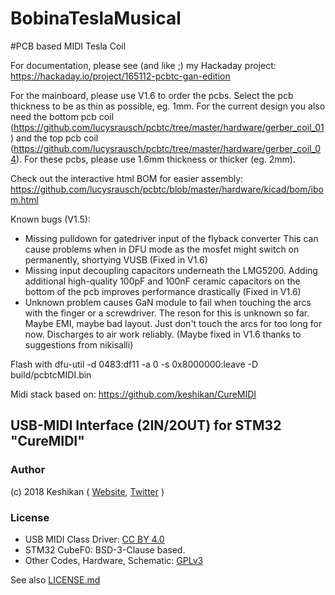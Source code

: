# BobinaTeslaMusical

#PCB based MIDI Tesla Coil

For documentation, please see (and like ;) my Hackaday project: https://hackaday.io/project/165112-pcbtc-gan-edition

For the mainboard, please use V1.6 to order the pcbs. Select the pcb thickness to be as thin as possible, eg. 1mm.
For the current design you also need the bottom pcb coil (https://github.com/lucysrausch/pcbtc/tree/master/hardware/gerber_coil_01) and the top pcb coil (https://github.com/lucysrausch/pcbtc/tree/master/hardware/gerber_coil_04).
For these pcbs, please use 1.6mm thickness or thicker (eg. 2mm).

Check out the interactive html BOM for easier assembly: https://github.com/lucysrausch/pcbtc/blob/master/hardware/kicad/bom/ibom.html

Known bugs (V1.5):
* Missing pulldown for gatedriver input of the flyback converter
This can cause problems when in DFU mode as the mosfet might switch on permanently, shortying VUSB (Fixed in V1.6)
* Missing input decoupling capacitors underneath the LMG5200.
Adding additional high-quality 100pF and 100nF ceramic capacitors on the bottom of the pcb improves performance drastically (Fixed in V1.6)
* Unknown problem causes GaN module to fail when touching the arcs with the finger or a screwdriver.
The reson for this is unknown so far. Maybe EMI, maybe bad layout. Just don't touch the arcs for too long for now. Discharges to air work reliably. (Maybe fixed in V1.6 thanks to suggestions from nikisalli)

Flash with dfu-util -d 0483:df11 -a 0 -s 0x8000000:leave -D build/pcbtcMIDI.bin

Midi stack based on:
https://github.com/keshikan/CureMIDI 

## USB-MIDI Interface (2IN/2OUT) for STM32 "CureMIDI"

### Author

(c) 2018 Keshikan ( [Website](http://www.keshikan.net/),  [Twitter](https://twitter.com/keshinomi_88pro) )

### License

* USB MIDI Class Driver: [CC BY 4.0](https://creativecommons.org/licenses/by/4.0/)
* STM32 CubeF0: BSD-3-Clause based.
* Other Codes, Hardware, Schematic: [GPLv3](https://www.gnu.org/licenses/gpl-3.0.html)

See also [LICENSE.md](./LICENSE.md)
